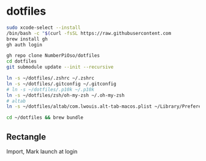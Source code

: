 # dotfiles

```zsh
sudo xcode-select --install
/bin/bash -c "$(curl -fsSL https://raw.githubusercontent.com
brew install gh
gh auth login
```

```zsh
gh repo clone NumberPiOso/dotfiles
cd dotfiles
git submodule update --init --recursive
```

```zsh
ln -s ~/dotfiles/.zshrc ~/.zshrc
ln -s ~/dotfiles/.gitconfig ~/.gitconfig
# ln -s ~/dotfiles/.p10k ~/.p10k
ln -s ~/dotfiles/zsh/oh-my-zsh ~/.oh-my-zsh
# altab
ln -s ~/dotfiles/altab/com.lwouis.alt-tab-macos.plist ~/Library/Preferences/com.lwouis.alt-tab-macos.plist
```

```zsh
cd ~/dotfiles && brew bundle
```

## Rectangle

 Import, Mark launch at login

